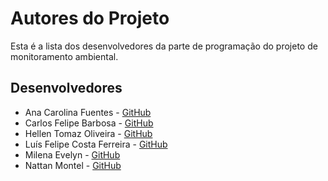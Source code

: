 # Autores do Projeto

Esta é a lista dos desenvolvedores da parte de programação do projeto de monitoramento ambiental.

## Desenvolvedores
- Ana Carolina Fuentes - [GitHub](https://github.com/AnaCarolFuentes)
- Carlos Felipe Barbosa - [GitHub](https://github.com/c4rlosfb)
- Hellen Tomaz Oliveira - [GitHub](https://github.com/HellenTO)
- Luís Felipe Costa Ferreira - [GitHub](https://github.com/IncludeLuisFerreira)
- Milena Evelyn - [GitHub](https://github.com/Lynnes42)
- Nattan Montel - [GitHub](https://github.com/n4ttan)
